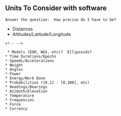 ## Units To Consider with software

    Answer the question:  How precise do I have to be?

-   Distances
-   Altitudes/Latitude/Longitude

```{=html}
<!-- -->
```
     * Models (EGM, WGS, etc)?  Ellipsoids?
    * Time Durations/Epochs
    * Speeds/Accelerations
    * Weight
    * Angles
    * Power
    * Energy/Work Done
    * Probabilities ([0,1] - [0,100], etc)
    * Headings/Bearings
    * Azimuth/Elevation
    * Temperature
    * Frequencies
    * Force
    * Currency
